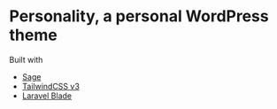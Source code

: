 # Personality, a personal WordPress theme
Built with
- [Sage](https://roots.io/sage/)
- [TailwindCSS v3](https://v3.tailwindcss.com/)
- [Laravel Blade](https://laravel.com/)